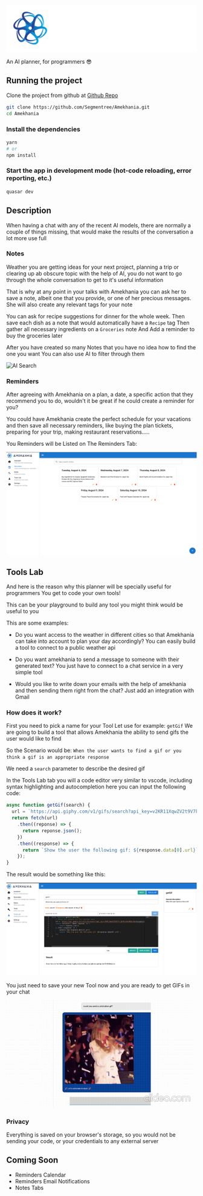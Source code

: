 ![Logo](https://github.com/Segmentree/Amekhania/blob/main/public/LogoLight.png?raw=true)

An AI planner, for programmers 😎

## Running the project

Clone the project from github at [Github Repo](https://github.com/Segmentree/Amekhania)

```bash
git clone https://github.com/Segmentree/Amekhania.git
cd Amekhania
```

### Install the dependencies

```bash
yarn
# or
npm install
```

### Start the app in development mode (hot-code reloading, error reporting, etc.)

```bash
quasar dev
```

## Description

When having a chat with any of the recent AI models, there are normally a couple of things missing, that would make the results of the conversation a lot more use full

### Notes

Weather you are getting ideas for your next project, planning a trip or clearing up ab obscure topic with the help of AI, you do not want to go through the whole conversation to get to it's useful information

That is why at any point in your talks with Amekhania you can ask her to save a note, albeit one that you provide, or one of her precious messages. She will also create any relevant tags for your note

You can ask for recipe suggestions for dinner for the whole week.
Then save each dish as a note that would automatically have a `Recipe` tag
Then gather all necessary ingredients on a `Groceries` note
And Add a reminder to buy the groceries later

After you have created so many Notes that you have no idea how to find the one you want
You can also use AI to filter through them

![AI Search](https://github.com/Segmentree/Amekhania/blob/main/public/searchGif.gif?raw=true)

### Reminders

After agreeing with Amekhania on a plan, a date, a specific action that they recommend you to do, wouldn't it be great if he could create a reminder for you?

You could have Amekhania create the perfect schedule for your vacations and then save all necessary reminders, like buying the plan tickets, preparing for your trip, making restaurant reservations.....

You Reminders will be Listed on The Reminders Tab:

![Reminders](https://github.com/Segmentree/Amekhania/blob/main/public/reminders.png?raw=true)

## Tools Lab

And here is the reason why this planner will be specially useful for programmers
You get to code your own tools!

This can be your playground to build any tool you might think would be useful to you

This are some examples:

- Do you want access to the weather in different cities so that Amekhania can take into account to plan your day accordingly?
  You can easily build a tool to connect to a public weather api

- Do you want amekhania to send a message to someone with their generated text?
  You just have to connect to a chat service in a very simple tool

- Would you like to write down your emails with the help of amekhania and then sending them right from the chat?
  Just add an integration with Gmail

### How does it work?

First you need to pick a name for your Tool
Let use for example: `getGif`
We are going to build a tool that allows Amekhania the ability to send gifs the user would like to find

So the Scenario would be: `When the user wants to find a gif or you think a gif is an appropriate response`

We need a `search` parameter to describe the desired gif

In the Tools Lab tab you will a code editor very similar to vscode, including syntax highlighting and autocompletion
here you can input the following code:

```js
async function getGif(search) {
  url = `https://api.giphy.com/v1/gifs/search?api_key=v2KR11XqwZV2t9V7klgFEKcs0mhBQOvJ&q=${search}&limit=25&offset=0&rating=g&lang=en&bundle=messaging_non_clips`;
  return fetch(url)
    .then((reponse) => {
      return reponse.json();
    })
    .then((response) => {
      return `Show the user the following gif: ${response.data[0].url}`;
    });
}
```

The result would be something like this:

![GIF](https://github.com/Segmentree/Amekhania/blob/main/public/gifTool.png?raw=true)

You just need to save your new Tool now and you are ready to get GIFs in your chat

![GIF Celebration](https://github.com/Segmentree/Amekhania/blob/main/public/celebration.gif?raw=true)

### Privacy

Everything is saved on your browser's storage, so you would not be sending your code, or your credentials to any external server

## Coming Soon

- Reminders Calendar
- Reminders Email Notifications
- Notes Tabs
